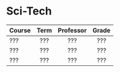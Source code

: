 # Sci-Tech

| Course | Term | Professor | Grade |
| :----- | :--: | :-------: | :---: |
| ???    | ???  |    ???    |  ???  |
| ???    | ???  |    ???    |  ???  |
| ???    | ???  |    ???    |  ???  |


